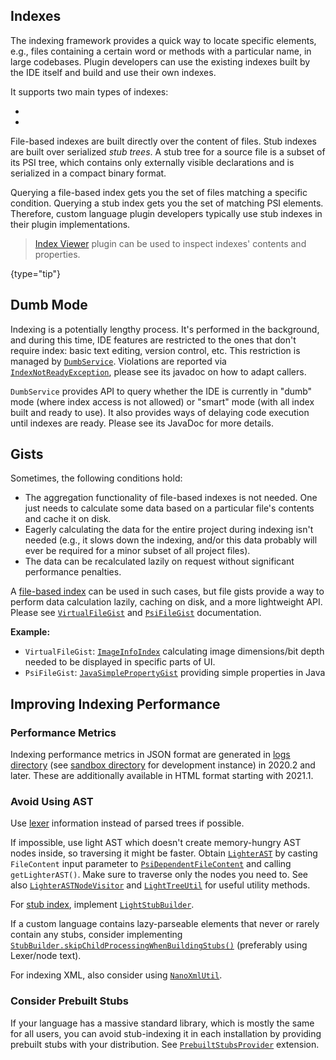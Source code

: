 [//]: # (title: Indexing and PSI Stubs)

<!-- Copyright 2000-2022 JetBrains s.r.o. and other contributors. Use of this source code is governed by the Apache 2.0 license that can be found in the LICENSE file. -->

## Indexes

The indexing framework provides a quick way to locate specific elements, e.g., files containing a certain word or methods with a particular name, in large codebases.
Plugin developers can use the existing indexes built by the IDE itself and build and use their own indexes.

It supports two main types of indexes:

* [](file_based_indexes.md)
* [](stub_indexes.md)

File-based indexes are built directly over the content of files.
Stub indexes are built over serialized *stub trees*.
A stub tree for a source file is a subset of its PSI tree, which contains only externally visible declarations and is serialized in a compact binary format.

Querying a file-based index gets you the set of files matching a specific condition.
Querying a stub index gets you the set of matching PSI elements.
Therefore, custom language plugin developers typically use stub indexes in their plugin implementations.

> [Index Viewer](https://plugins.jetbrains.com/plugin/13029-index-viewer/) plugin can be used to inspect indexes' contents and properties.
>
{type="tip"}

## Dumb Mode

Indexing is a potentially lengthy process.
It's performed in the background, and during this time, IDE features are restricted to the ones that don't require index: basic text editing, version control, etc.
This restriction is managed by [`DumbService`](upsource:///platform/core-api/src/com/intellij/openapi/project/DumbService.java).
Violations are reported via [`IndexNotReadyException`](upsource:///platform/core-api/src/com/intellij/openapi/project/IndexNotReadyException.java), please see its javadoc on how to adapt callers.

`DumbService` provides API to query whether the IDE is currently in "dumb" mode (where index access is not allowed) or "smart" mode (with all index built and ready to use).
It also provides ways of delaying code execution until indexes are ready.
Please see its JavaDoc for more details.

## Gists

Sometimes, the following conditions hold:

* The aggregation functionality of file-based indexes is not needed.
  One just needs to calculate some data based on a particular file's contents and cache it on disk.
* Eagerly calculating the data for the entire project during indexing isn't needed (e.g., it slows down the indexing, and/or this data probably will ever be required for a minor subset of all project files).
* The data can be recalculated lazily on request without significant performance penalties.

A [file-based index](file_based_indexes.md) can be used in such cases, but file gists provide a way to perform data calculation lazily, caching on disk, and a more lightweight API.
Please see [`VirtualFileGist`](upsource:///platform/indexing-api/src/com/intellij/util/gist/VirtualFileGist.java) and [`PsiFileGist`](upsource:///platform/indexing-api/src/com/intellij/util/gist/PsiFileGist.java) documentation.

**Example:**

- `VirtualFileGist`: [`ImageInfoIndex`](upsource:///images/src/org/intellij/images/index/ImageInfoIndex.java) calculating image dimensions/bit depth needed to be displayed in specific parts of UI.
- `PsiFileGist`: [`JavaSimplePropertyGist`](upsource:///java/java-indexing-impl/src/com/intellij/psi/impl/JavaSimplePropertyGist.kt) providing simple properties in Java

## Improving Indexing Performance

### Performance Metrics

Indexing performance metrics in JSON format are generated in [logs directory](https://intellij-support.jetbrains.com/hc/en-us/articles/206544519-Directories-used-by-the-IDE-to-store-settings-caches-plugins-and-logs) (see [sandbox directory](ide_development_instance.md#the-development-instance-sandbox-directory) for development instance) in 2020.2 and later.
These are additionally available in HTML format starting with 2021.1.

### Avoid Using AST

Use [lexer](implementing_lexer.md) information instead of parsed trees if possible.

If impossible, use light AST which doesn't create memory-hungry AST nodes inside, so traversing it might be faster.
Obtain [`LighterAST`](upsource:///platform/core-api/src/com/intellij/lang/LighterAST.java) by casting `FileContent` input parameter to [`PsiDependentFileContent`](upsource:///platform/core-api/src/com/intellij/util/indexing/PsiDependentFileContent.java) and calling `getLighterAST()`.
Make sure to traverse only the nodes you need to.
See also [`LighterASTNodeVisitor`](upsource:///platform/core-impl/src/com/intellij/psi/impl/source/tree/LighterASTNodeVisitor.java) and [`LightTreeUtil`](upsource:///platform/core-impl/src/com/intellij/psi/impl/source/tree/LightTreeUtil.java) for useful utility methods.

For [stub index](stub_indexes.md), implement [`LightStubBuilder`](upsource:///platform/core-impl/src/com/intellij/psi/stubs/LightStubBuilder.java).

If a custom language contains lazy-parseable elements that never or rarely contain any stubs, consider implementing [`StubBuilder.skipChildProcessingWhenBuildingStubs()`](upsource:///platform/core-api/src/com/intellij/psi/StubBuilder.java) (preferably using Lexer/node text).

For indexing XML, also consider using [`NanoXmlUtil`](upsource:///platform/indexing-impl/src/com/intellij/util/xml/NanoXmlUtil.java).

### Consider Prebuilt Stubs

If your language has a massive standard library, which is mostly the same for all users, you can avoid stub-indexing it in each installation by providing prebuilt stubs with your distribution.
See [`PrebuiltStubsProvider`](upsource:///platform/indexing-impl/src/com/intellij/psi/stubs/PrebuiltStubs.kt) extension.
